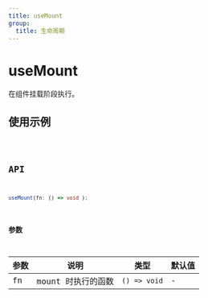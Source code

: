 ```yaml
---
title: useMount
group:
  title: 生命周期
---
```


# useMount

在组件挂载阶段执行。

## 使用示例

<code src="../../src/hooks/src/useMount/demo/base" />

## API

```ts
useMount(fn: () => void );
```

### 参数

| 参数 | 说明               | 类型         | 默认值 |
| ---- | ------------------ | ------------ | ------ |
| fn   | mount 时执行的函数 | `() => void` | -      |
